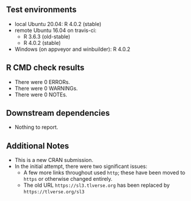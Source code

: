 ## Test environments
* local Ubuntu 20.04: R 4.0.2 (stable)
* remote Ubuntu 16.04 on travis-ci:
  * R 3.6.3 (old-stable)
  * R 4.0.2 (stable)
* Windows (on appveyor and winbuilder): R 4.0.2

## R CMD check results
* There were 0 ERRORs.
* There were 0 WARNINGs.
* There were 0 NOTEs.

## Downstream dependencies
* Nothing to report.

## Additional Notes
* This is a new CRAN submission.
* In the initial attempt, there were two significant issues:
  * A few more links throughout used `http`; these have been moved to `https`
    or otherwise changed entirely.
  * The old URL `https://sl3.tlverse.org` has been replaced by
    `https://tlverse.org/sl3`

